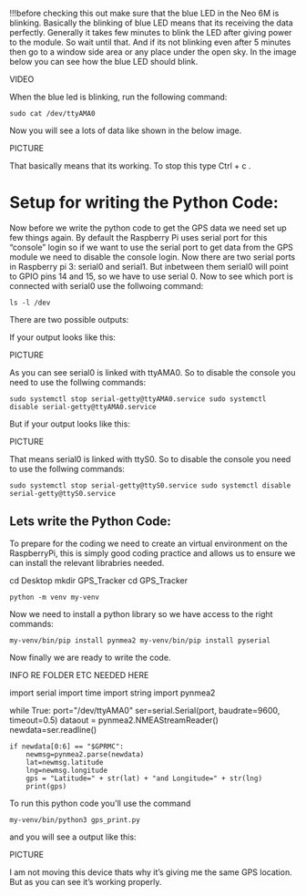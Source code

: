 
!!!before checking this out make sure that the blue LED in the Neo 6M is blinking. Basically the blinking of blue LED
means that its receiving the data perfectly. Generally it takes few minutes to blink the LED after giving power to the
module. So wait until that. And if its not blinking even after 5 minutes then go to a window side area or any place
under the open sky. In the image below you can see how the blue LED should blink.

VIDEO

When the blue led is blinking, run the following command:

`
sudo cat /dev/ttyAMA0
`

Now you will see a lots of data like shown in the below image. 

PICTURE

That basically means that its working. To stop this type Ctrl + c .

# Setup for writing the Python Code:

Now before we write the python code to get the GPS data we need set up few things again. By default the Raspberry Pi uses serial port for this “console” login so if we want to use the serial port to get data from the GPS module we need to disable the console login. Now there are two serial ports in Raspberry pi 3: serial0 and serial1. But inbetween them serial0 will point to GPIO pins 14 and 15, so we have to use serial 0. Now to see which port is connected with serial0 use the follwoing command:

`
ls -l /dev
`

There are two possible outputs:

If your output looks like this:

PICTURE

As you can see serial0 is linked with ttyAMA0. So to disable the console you need to use the follwing commands:

``
sudo systemctl stop serial-getty@ttyAMA0.service
sudo systemctl disable serial-getty@ttyAMA0.service
``

But if your output looks like this:

PICTURE

That means serial0 is linked with ttyS0. So to disable the console you need to use the follwing commands:

``
sudo systemctl stop serial-getty@ttyS0.service
sudo systemctl disable serial-getty@ttyS0.service
``

## Lets write the Python Code:

To prepare for the coding we need to create an virtual environment on the RaspberryPi, this is simply good coding practice and allows us to ensure we can install the relevant librabries needed. 

cd Desktop
mkdir GPS_Tracker
cd GPS_Tracker

`
python -m venv my-venv
`

Now we need to install a python library so we have access to the right commands:

``
my-venv/bin/pip install pynmea2
my-venv/bin/pip install pyserial
``

Now finally we are ready to write the code.

INFO RE FOLDER ETC NEEDED HERE


import serial
import time
import string
import pynmea2

while True:
	port="/dev/ttyAMA0"
	ser=serial.Serial(port, baudrate=9600, timeout=0.5)
	dataout = pynmea2.NMEAStreamReader()
	newdata=ser.readline()

	if newdata[0:6] == "$GPRMC":
		newmsg=pynmea2.parse(newdata)
		lat=newmsg.latitude
		lng=newmsg.longitude
		gps = "Latitude=" + str(lat) + "and Longitude=" + str(lng)
		print(gps)

To run this python code you'll use the command

`
my-venv/bin/python3 gps_print.py
`


and you will see a output like this:

PICTURE

I am not moving this device thats why it’s giving me the same GPS location. But as you can see it’s working properly.

